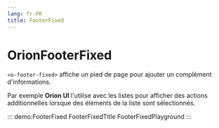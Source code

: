 ```yaml
---
lang: fr-FR
title: FooterFixed
---
```


# OrionFooterFixed

`<o-footer-fixed>` affiche un pied de page pour ajouter un complément d'informations.

Par exemple **Orion UI** l'utilise avec les listes pour afficher des actions additionnelles lorsque des éléments de la liste sont sélectionnés.

::: demo:FooterFixed
FooterFixedTitle
FooterFixedPlayground
:::

<attribute-table/>
